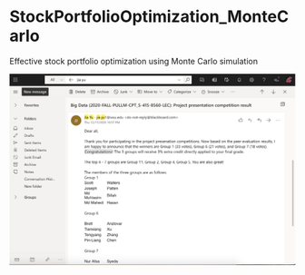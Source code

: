 # StockPortfolioOptimization_MonteCarlo
Effective stock portfolio optimization using Monte Carlo simulation

![alt text](https://github.com/mmbillah/AmazonRecommenderSystems_Spark/blob/main/ProjectCompetitionResult.jpeg?raw=true)
